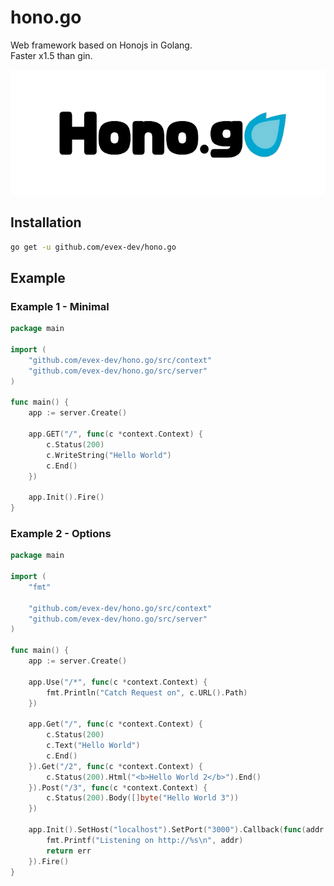 # hono.go
Web framework based on Honojs in Golang.  
Faster x1.5 than gin.

<img src="/.github/assets/hero.png" height="200" alt="Hero" />

## Installation
```sh
go get -u github.com/evex-dev/hono.go
```

## Example

### Example 1 - Minimal

```go
package main

import (
	"github.com/evex-dev/hono.go/src/context"
	"github.com/evex-dev/hono.go/src/server"
)

func main() {
	app := server.Create()

	app.GET("/", func(c *context.Context) {
		c.Status(200)
		c.WriteString("Hello World")
		c.End()
	})

	app.Init().Fire()
}
```

### Example 2 - Options

```go
package main

import (
	"fmt"

	"github.com/evex-dev/hono.go/src/context"
	"github.com/evex-dev/hono.go/src/server"
)

func main() {
	app := server.Create()

	app.Use("/*", func(c *context.Context) {
		fmt.Println("Catch Request on", c.URL().Path)
	})

	app.Get("/", func(c *context.Context) {
		c.Status(200)
		c.Text("Hello World")
		c.End()
	}).Get("/2", func(c *context.Context) {
		c.Status(200).Html("<b>Hello World 2</b>").End()
	}).Post("/3", func(c *context.Context) {
		c.Status(200).Body([]byte("Hello World 3"))
	})

	app.Init().SetHost("localhost").SetPort("3000").Callback(func(addr string, err error) error {
		fmt.Printf("Listening on http://%s\n", addr)
		return err
	}).Fire()
}
```
